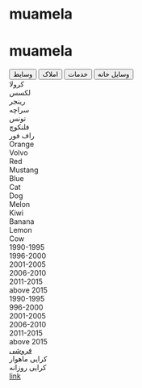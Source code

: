 # muamela
<h1> muamela </h1>
<div id="myBtnContainer">
  <!--button class="btn active" onclick="filterSelection('all')"> تمام</button-->
  <button class="btn" onclick="filterSelection('cars')"> وسایط</button>
  <button class="btn" onclick="filterSelection('emlak')"> املاک</button>
  <button class="btn" onclick="filterSelection('services')"> خدمات</button>
  <button class="btn" onclick="filterSelection('accessories')"> وسایل خانه</button>
</div>
<div class="container">

  <div class="filterDiv cars"<button class="btn" onclick="filterSelection('crola')"> </button</div>کرولا</div>
	<div class="filterDiv cars"<button class="btn" onclick="filterSelection('luxes')"> </button</div>لکسس</div>
	<div class="filterDiv cars"<button class="btn" onclick="filterSelection('ranger')"> </button</div>رینجر</div>
	<div class="filterDiv cars"<button class="btn" onclick="filterSelection('saracha')"> </button</div>سراچه</div>
	<div class="filterDiv cars"<button class="btn" onclick="filterSelection('townace')"> </button</div>تونس</div>
	<div class="filterDiv cars"<button class="btn" onclick="filterSelection('flankoch')"> </button</div>فلنکوچ</div>
	<div class="filterDiv cars"<button class="btn" onclick="filterSelection('raf4')"> </button</div>راف فور</div>
	<div class="filterDiv colors fruits">Orange</div>
  <div class="filterDiv cars">Volvo</div>
  <div class="filterDiv colors">Red</div>
  <div class="filterDiv cars animals">Mustang</div>
  <div class="filterDiv colors">Blue</div>
  <div class="filterDiv animals">Cat</div>
  <div class="filterDiv animals">Dog</div>
  <div class="filterDiv fruits">Melon</div>
  <div class="filterDiv fruits animals">Kiwi</div>
  <div class="filterDiv fruits">Banana</div>
  <div class="filterDiv fruits">Lemon</div>
  <div class="filterDiv animals">Cow</div>
</div>

<div class="container">
	<div class="filterDiv crola"<button class="btn" onclick="filterSelection('model1')"> </button</div>1990-1995</div>
	<div class="filterDiv crola"<button class="btn" onclick="filterSelection('model2')"> </button</div>1996-2000</div>
	<div class="filterDiv crola"<button class="btn" onclick="filterSelection('model3')"> </button</div>2001-2005</div>
	<div class="filterDiv crola"<button class="btn" onclick="filterSelection('model4')"> </button</div>2006-2010</div>
	<div class="filterDiv crola"<button class="btn" onclick="filterSelection('model5')"> </button</div>2011-2015</div>
	<div class="filterDiv crola"<button class="btn" onclick="filterSelection('model6')"> </button</div>above 2015</div>
	<div class="filterDiv luxes"<button class="btn" onclick="filterSelection('model7')"> </button</div>1990-1995</div>
	<div class="filterDiv luxes"<button class="btn" onclick="filterSelection('model8')"> </button</div>996-2000</div>
	<div class="filterDiv luxes"<button class="btn" onclick="filterSelection('model9')"> </button</div>2001-2005</div>
	<div class="filterDiv luxes"<button class="btn" onclick="filterSelection('model10')"> </button</div>2006-2010</div>
	<div class="filterDiv luxes"<button class="btn" onclick="filterSelection('model11')"> </button</div>2011-2015</div>
	<div class="filterDiv luxes"<button class="btn" onclick="filterSelection('model12')"> </button</div>above 2015</div>
</div>


<div class="container">
	<div class="filterDiv model1"><a href ="http://www.muamela.com/store?page=1&perPage=36" target="blank">فروشی</a></div>
	<div class="filterDiv model1"<button class="btn" onclick="filterSelection('rentm')"></button</div>کرایی ماهوار</div>
	<div class="filterDiv model1"<button class="btn" onclick="filterSelection('rentd')"></button</div>کرایی روزانه</div>
</div>

<div class="container">
	<div class="filterDiv sel">
	<a href ="http://www.muamela.com/store?page=1&perPage=36" target="blank">link</a></div>

</div>


